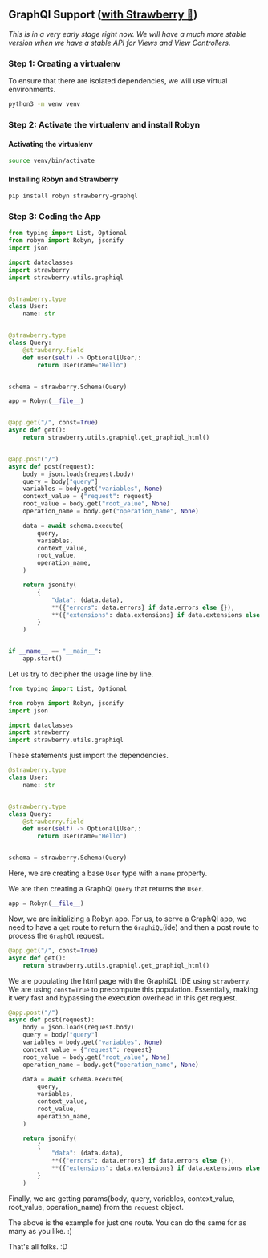 ## GraphQl Support (<a target="_blank" href="https://strawberry.rocks/">with Strawberry 🍓</a>)

<i>This is in a very early stage right now. We will have a much more stable version when we have a stable API for Views and View Controllers.</i>

### Step 1: Creating a virtualenv

To ensure that there are isolated dependencies, we will use virtual environments.

```bash
python3 -m venv venv
```

### Step 2: Activate the virtualenv and install Robyn

#### Activating the virtualenv

```bash
source venv/bin/activate
```

#### Installing Robyn and Strawberry

```bash
pip install robyn strawberry-graphql
```

### Step 3: Coding the App

```python
from typing import List, Optional
from robyn import Robyn, jsonify
import json

import dataclasses
import strawberry
import strawberry.utils.graphiql


@strawberry.type
class User:
    name: str


@strawberry.type
class Query:
    @strawberry.field
    def user(self) -> Optional[User]:
        return User(name="Hello")


schema = strawberry.Schema(Query)

app = Robyn(__file__)


@app.get("/", const=True)
async def get():
    return strawberry.utils.graphiql.get_graphiql_html()


@app.post("/")
async def post(request):
    body = json.loads(request.body)
    query = body["query"]
    variables = body.get("variables", None)
    context_value = {"request": request}
    root_value = body.get("root_value", None)
    operation_name = body.get("operation_name", None)

    data = await schema.execute(
        query,
        variables,
        context_value,
        root_value,
        operation_name,
    )

    return jsonify(
        {
            "data": (data.data),
            **({"errors": data.errors} if data.errors else {}),
            **({"extensions": data.extensions} if data.extensions else {}),
        }
    )


if __name__ == "__main__":
    app.start()
```

Let us try to decipher the usage line by line.

```python
from typing import List, Optional

from robyn import Robyn, jsonify
import json

import dataclasses
import strawberry
import strawberry.utils.graphiql
```

These statements just import the dependencies.

```python
@strawberry.type
class User:
    name: str


@strawberry.type
class Query:
    @strawberry.field
    def user(self) -> Optional[User]:
        return User(name="Hello")


schema = strawberry.Schema(Query)
```

Here, we are creating a base `User` type with a `name` property.

We are then creating a GraphQl `Query` that returns the `User`.

```python
app = Robyn(__file__)
```

Now, we are initializing a Robyn app. For us, to serve a GraphQl app, we need to have a `get` route to return the `GraphiQL`(ide) and then a post route to process the `GraphQl` request.

```python
@app.get("/", const=True)
async def get():
    return strawberry.utils.graphiql.get_graphiql_html()
```

We are populating the html page with the GraphiQL IDE using `strawberry`. We are using `const=True` to precompute this population. Essentially, making it very fast and bypassing the execution overhead in this get request.

```python
@app.post("/")
async def post(request):
    body = json.loads(request.body)
    query = body["query"]
    variables = body.get("variables", None)
    context_value = {"request": request}
    root_value = body.get("root_value", None)
    operation_name = body.get("operation_name", None)

    data = await schema.execute(
        query,
        variables,
        context_value,
        root_value,
        operation_name,
    )

    return jsonify(
        {
            "data": (data.data),
            **({"errors": data.errors} if data.errors else {}),
            **({"extensions": data.extensions} if data.extensions else {}),
        }
    )
```

Finally, we are getting params(body, query, variables, context_value, root_value, operation_name) from the `request` object.

The above is the example for just one route. You can do the same for as many as you like. :)

That's all folks. :D
